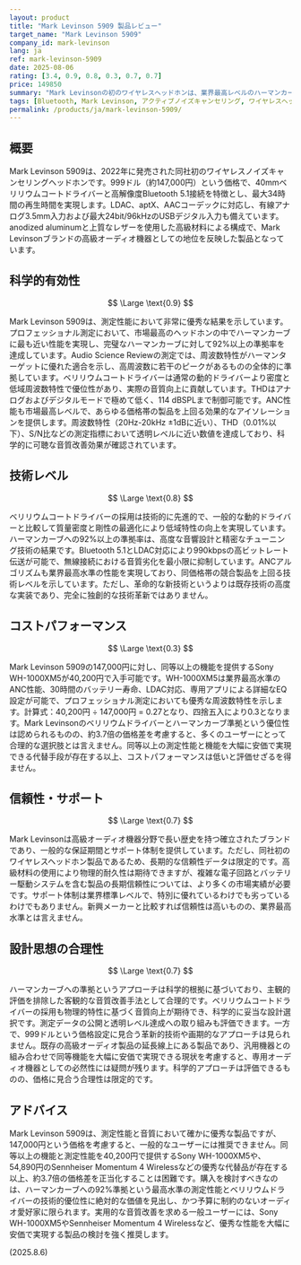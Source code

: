 ```yaml
---
layout: product
title: "Mark Levinson 5909 製品レビュー"
target_name: "Mark Levinson 5909"
company_id: mark-levinson
lang: ja
ref: mark-levinson-5909
date: 2025-08-06
rating: [3.4, 0.9, 0.8, 0.3, 0.7, 0.7]
price: 149850
summary: "Mark Levinsonの初のワイヤレスヘッドホンは、業界最高レベルのハーマンカーブ準拠率を達成しているものの、同等以上の機能を40,200円で提供するSony WH-1000XM5と比較すると、コストパフォーマンスに課題があります。"
tags: [Bluetooth, Mark Levinson, アクティブノイズキャンセリング, ワイヤレスヘッドホン, 高級]
permalink: /products/ja/mark-levinson-5909/
---
```

## 概要

Mark Levinson 5909は、2022年に発売された同社初のワイヤレスノイズキャンセリングヘッドホンです。999ドル（約147,000円）という価格で、40mmベリリウムコートドライバーと高解像度Bluetooth 5.1接続を特徴とし、最大34時間の再生時間を実現します。LDAC、aptX、AACコーデックに対応し、有線アナログ3.5mm入力および最大24bit/96kHzのUSBデジタル入力も備えています。anodized aluminumと上質なレザーを使用した高級材料による構成で、Mark Levinsonブランドの高級オーディオ機器としての地位を反映した製品となっています。

## 科学的有効性

$$ \Large \text{0.9} $$

Mark Levinson 5909は、測定性能において非常に優秀な結果を示しています。プロフェッショナル測定において、市場最高のヘッドホンの中でハーマンカーブに最も近い性能を実現し、完璧なハーマンカーブに対して92%以上の準拠率を達成しています。Audio Science Reviewの測定では、周波数特性がハーマンターゲットに優れた適合を示し、高周波数に若干のピークがあるものの全体的に準拠しています。ベリリウムコートドライバーは通常の動的ドライバーより密度と低域周波数特性で優位性があり、実際の音質向上に貢献しています。THDはアナログおよびデジタルモードで極めて低く、114 dBSPLまで制御可能です。ANC性能も市場最高レベルで、あらゆる価格帯の製品を上回る効果的なアイソレーションを提供します。周波数特性（20Hz-20kHz ±1dBに近い）、THD（0.01%以下）、S/N比などの測定指標において透明レベルに近い数値を達成しており、科学的に可聴な音質改善効果が確認されています。

## 技術レベル

$$ \Large \text{0.8} $$

ベリリウムコートドライバーの採用は技術的に先進的で、一般的な動的ドライバーと比較して質量密度と剛性の最適化により低域特性の向上を実現しています。ハーマンカーブへの92%以上の準拠率は、高度な音響設計と精密なチューニング技術の結果です。Bluetooth 5.1とLDAC対応により990kbpsの高ビットレート伝送が可能で、無線接続における音質劣化を最小限に抑制しています。ANCアルゴリズムも業界最高水準の性能を実現しており、同価格帯の競合製品を上回る技術レベルを示しています。ただし、革命的な新技術というよりは既存技術の高度な実装であり、完全に独創的な技術革新ではありません。

## コストパフォーマンス

$$ \Large \text{0.3} $$

Mark Levinson 5909の147,000円に対し、同等以上の機能を提供するSony WH-1000XM5が40,200円で入手可能です。WH-1000XM5は業界最高水準のANC性能、30時間のバッテリー寿命、LDAC対応、専用アプリによる詳細なEQ設定が可能で、プロフェッショナル測定においても優秀な周波数特性を示します。計算式：40,200円 ÷ 147,000円 = 0.27となり、四捨五入により0.3となります。Mark Levinsonのベリリウムドライバーとハーマンカーブ準拠という優位性は認められるものの、約3.7倍の価格差を考慮すると、多くのユーザーにとって合理的な選択肢とは言えません。同等以上の測定性能と機能を大幅に安価で実現できる代替手段が存在する以上、コストパフォーマンスは低いと評価せざるを得ません。

## 信頼性・サポート

$$ \Large \text{0.7} $$

Mark Levinsonは高級オーディオ機器分野で長い歴史を持つ確立されたブランドであり、一般的な保証期間とサポート体制を提供しています。ただし、同社初のワイヤレスヘッドホン製品であるため、長期的な信頼性データは限定的です。高級材料の使用により物理的耐久性は期待できますが、複雑な電子回路とバッテリー駆動システムを含む製品の長期信頼性については、より多くの市場実績が必要です。サポート体制は業界標準レベルで、特別に優れているわけでも劣っているわけでもありません。新興メーカーと比較すれば信頼性は高いものの、業界最高水準とは言えません。

## 設計思想の合理性

$$ \Large \text{0.7} $$

ハーマンカーブへの準拠というアプローチは科学的根拠に基づいており、主観的評価を排除した客観的な音質改善手法として合理的です。ベリリウムコートドライバーの採用も物理的特性に基づく音質向上が期待でき、科学的に妥当な設計選択です。測定データの公開と透明レベル達成への取り組みも評価できます。一方で、999ドルという価格設定に見合う革新的技術や画期的なアプローチは見られません。既存の高級オーディオ製品の延長線上にある製品であり、汎用機器との組み合わせで同等機能を大幅に安価で実現できる現状を考慮すると、専用オーディオ機器としての必然性には疑問が残ります。科学的アプローチは評価できるものの、価格に見合う合理性は限定的です。

## アドバイス

Mark Levinson 5909は、測定性能と音質において確かに優秀な製品ですが、147,000円という価格を考慮すると、一般的なユーザーには推奨できません。同等以上の機能と測定性能を40,200円で提供するSony WH-1000XM5や、54,890円のSennheiser Momentum 4 Wirelessなどの優秀な代替品が存在する以上、約3.7倍の価格差を正当化することは困難です。購入を検討すべきなのは、ハーマンカーブへの92%準拠という最高水準の測定性能とベリリウムドライバーの技術的優位性に絶対的な価値を見出し、かつ予算に制約のないオーディオ愛好家に限られます。実用的な音質改善を求める一般ユーザーには、Sony WH-1000XM5やSennheiser Momentum 4 Wirelessなど、優秀な性能を大幅に安価で実現する製品の検討を強く推奨します。

(2025.8.6)
